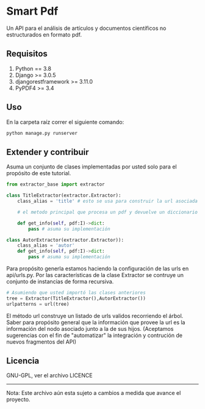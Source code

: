 # Smart Pdf

Un API para el análisis de artículos y documentos científicos no estructurados en formato pdf.

## Requisitos

1. Python  == 3.8
2. Django >= 3.0.5
3. djangorestframework >= 3.11.0
4. PyPDF4 >= 3.4

## Uso

En la carpeta raíz correr el siguiente comando:

```bash
python manage.py runserver
```

## Extender y contribuir

Asuma un conjunto de clases implementadas por usted solo para el propósito de este tutorial.

```python
from extractor_base import extractor

class TitleExtractor(extractor.Extractor):
    class_alias = 'title' # esto se usa para construir la url asociada a la clase

    # el metodo principal que procesa un pdf y devuelve un diccionario con la información.

    def get_info(self, pdf:I)->dict:
        pass # asuma su implementación

class AutorExtractor(extractor.Extractor)):
    class_alias = 'autor'
    def get_info(self, pdf:I)->dict:
        pass # asuma su implementación
```

Para propósito generla estamos haciendo la configuración de las urls en api/urls.py. 
Por las características de la clase Extractor se contruye un conjunto de instancias de forma recursiva.

```python
# Asumiendo que usted importó las clases anteriores
tree = Extractor(TitleExtractor(),AutorExtractor())
urlpatterns = url(tree)
```

El método url construye un listado de urls validos recorriendo el árbol. Saber para propósito general que la información que provee la url es la información del nodo asociado junto a la de sus hijos. (Aceptamos sugerencias con el fin de "automatizar" la integración y contrución de nuevos fragmentos del API)

## Licencia

GNU-GPL, ver el archivo LICENCE

---
Nota: Este archivo aún esta sujeto a cambios a medida que avance el proyecto.
